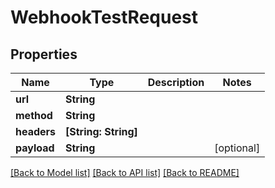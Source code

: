 # WebhookTestRequest

## Properties
Name | Type | Description | Notes
------------ | ------------- | ------------- | -------------
**url** | **String** |  | 
**method** | **String** |  | 
**headers** | **[String: String]** |  | 
**payload** | **String** |  | [optional] 

[[Back to Model list]](../README#documentation-for-models) [[Back to API list]](../README#documentation-for-api-endpoints) [[Back to README]](../README)


